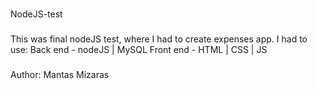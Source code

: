 ###

NodeJS-test

###

This was final nodeJS test, where I had to create expenses app.
I had to use:
Back end - nodeJS | MySQL
Front end - HTML | CSS | JS

###

Author: Mantas Mizaras
